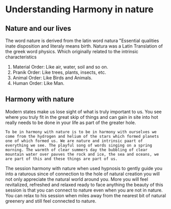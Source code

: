 # Understanding Harmony in nature

## Nature and our lives 
The word nature is derived from the latin word natura "Essential qualities inate disposition and literaly means birth. Natura was a Latin Translation of the greek word physics. Which originally related to  the intrinsic characteristics 

1. Material Order: Like air, water, soil and so on.
2. Pranik Order: Like trees, plants, insects, etc.
3. Animal Order: Like Birds and Animals.
4. Human Order: Like Man.

## Harmony with nature
Modern states make us lose sight of what is truly important to us. You see where you truly fit in the great skip of things and can gain in site into hot really needs to be done in your life as part of the greater hole.

    To be in harmony with nature is to be in harmony with ourselves we come from the hydrogen and helium of the stars which formed planets one of which formed us. We are nature and intrinsic paart of everything we see. The playful song of words singing on a spring morning. The warmth of clear summers day the bubbling of clear mountain water over pavves the rock and ice, the sea and oceans, we are part of this and these things are part of us.

The session harmony with nature when used hypnosis to gently guide you into a raturous since of connection to the hole of natural creation you will not only appreciate the natural world around you. More you will feel revitalized, refreshed and relaxed ready to face anything the beauty of this session is that you can connect to nature even when you are not in nature. You can relax to his session when miles away from the nearest bit of natural greenery and still feel connected to nature.